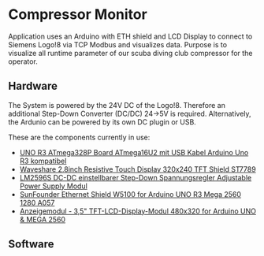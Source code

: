 # Compressor Monitor

Application uses an Arduino with ETH shield and LCD Display to connect to Siemens Logo!8 via TCP Modbus and visualizes data.
Purpose is to visualize all runtime parameter of our scuba diving club compressor for the operator.

## Hardware

The System is powered by the 24V DC of the Logo!8. Therefore an additional Step-Down Converter (DC/DC) 24->5V is required. Alternatively, the Ardunio can be powered by its own DC plugin or USB.

These are the components currently in use:
* [UNO R3 ATmega328P Board ATmega16U2 mit USB Kabel Arduino Uno R3 kompatibel](https://eckstein-shop.de/UNOR3ATmega328PBoardATmega16U2mitUSBKabelArduinoUnoR3kompatibel)
* [Waveshare 2.8inch Resistive Touch Display 320x240 TFT Shield ST7789 ](https://eckstein-shop.de/Waveshare28inch320x240TFTHX8347DSPIArduinoResistiveTouchShieldDisplay)
* [LM2596S DC-DC einstellbarer Step-Down Spannungsregler Adjustable Power Supply Modul](https://eckstein-shop.de/LM2596SDC-DCeinstellbarerStep-DownSpannungsreglerAdjustablePowerSupplyModul)
* [SunFounder Ethernet Shield W5100 for Arduino UNO R3 Mega 2560 1280 A057 ](https://smile.amazon.de/gp/product/B00HG82V1A/ref=ppx_yo_dt_b_asin_title_o04_s00?ie=UTF8&psc=1)
* [Anzeigemodul - 3,5" TFT-LCD-Display-Modul 480x320 for Arduino UNO & MEGA 2560](https://smile.amazon.de/gp/product/B07Y5Z6VZB/ref=ppx_yo_dt_b_asin_title_o03_s00?ie=UTF8&psc=1)

## Software
